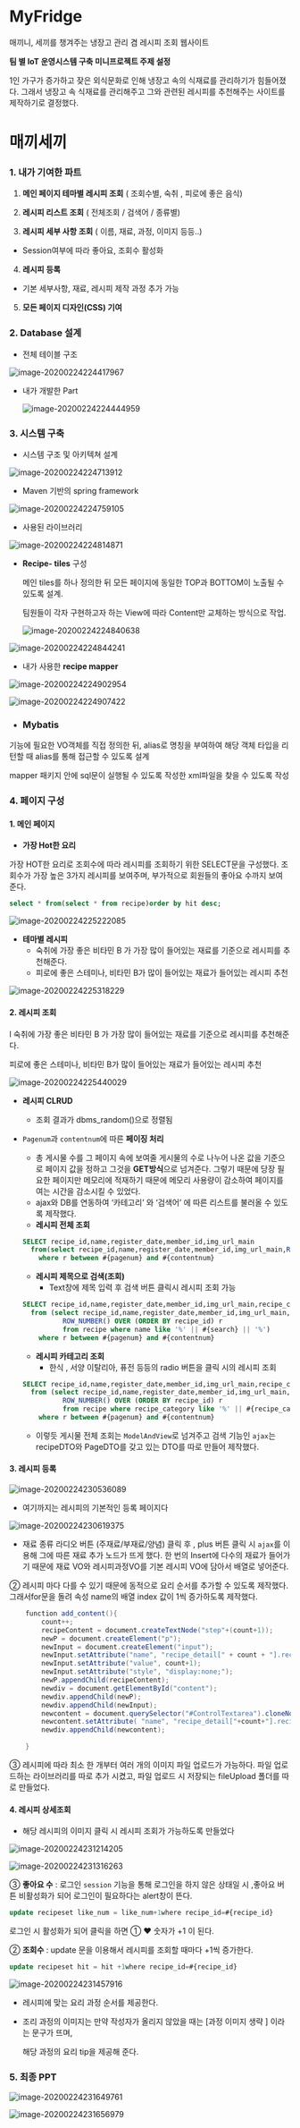 # MyFridge

 매끼니, 세끼를 챙겨주는 냉장고 관리 겸 레시피 조회 웹사이트

**팀 별 IoT 운영시스템 구축 미니프로젝트 주제 설정**

1인 가구가 증가하고 잦은 외식문화로 인해 냉장고 속의 식재료를 관리하기가 힘들어졌다. 그래서 냉장고 속 식재료를 관리해주고 그와 관련된 레시피를 추천해주는 사이트를 제작하기로 결정했다.

# 매끼세끼

### 1. 내가 기여한 파트

1.  **메인 페이지 테마별 레시피 조회** ( 조회수별, 숙취 , 피로에 좋은 음식)

2.  **레시피 리스트 조회** ( 전체조회 / 검색어 / 종류별)

3.  **레시피 세부 사항 조회** ( 이름, 재료, 과정, 이미지 등등..)

*  Session여부에 따라 좋아요, 조회수 활성화

4. **레시피 등록** 

* 기본 세부사항, 재료, 레시피 제작 과정 추가 가능

5. **모든 페이지 디자인(CSS) 기여**

### 2. Database 설계

* 전체 테이블 구조

![image-20200224224417967](images/image-20200224224417967.png)

* 내가 개발한 Part

  ![image-20200224224444959](images/image-20200224224444959.png)

### 3. 시스템 구축

*  시스템 구조 및 아키텍쳐 설계

![image-20200224224713912](images/image-20200224224713912.png)

* Maven 기반의 spring framework

![image-20200224224759105](images/image-20200224224759105.png)

* 사용된 라이브러리

![image-20200224224814871](images/image-20200224224814871.png)

* **Recipe- tiles** 구성

  메인 tiles를 하나 정의한 뒤 모든 페이지에 동일한 TOP과 BOTTOM이 노출될 수 있도록 설계.

  팀원들이 각자 구현하고자 하는 View에 따라 Content만 교체하는 방식으로 작업.

   ![image-20200224224840638](images/image-20200224224840638.png)

![image-20200224224844241](images/image-20200224224844241.png)

* 내가 사용한 **recipe mapper** 

![image-20200224224902954](images/image-20200224224902954.png)

![image-20200224224907422](images/image-20200224224907422.png)

* ### Mybatis

기능에 필요한 VO객체를 직접 정의한 뒤, alias로 명칭을 부여하여 해당 객체 타입을 리턴할 때 alias를 통해 접근할 수 있도록 설계

mapper 패키지 안에 sql문이 실행될 수 있도록 작성한 xml파일을 찾을 수 있도록 작성

### 4. 페이지 구성

#### 1. 메인 페이지

* **가장 Hot한 요리**

가장 HOT한 요리로 조회수에 따라 레시피를 조회하기 위한 SELECT문을 구성했다. 조회수가 가장 높은 3가지 레시피를 보여주며, 부가적으로 회원들의 좋아요 수까지 보여 준다.

```sql
select * from(select * from recipe)order by hit desc;
```

![image-20200224225222085](images/image-20200224225222085.png)

* **테마별 레시피** 
  *  숙취에 가장 좋은 비타민 B 가 가장 많이 들어있는 재료를 기준으로 레시피를 추천해준다.
  *  피로에 좋은 스테미나, 비타민 B가 많이 들어있는 재료가 들어있는 레시피 추천

![image-20200224225318229](images/image-20200224225318229.png)

#### 2. 레시피 조회

l 숙취에 가장 좋은 비타민 B 가 가장 많이 들어있는 재료를 기준으로 레시피를 추천해준다.

피로에 좋은 스테미나, 비타민 B가 많이 들어있는 재료가 들어있는 레시피 추천                                                    

![image-20200224225440029](images/image-20200224225440029.png)

* **레시피 CLRUD**

  * 조회 결과가 dbms_random()으로 정렬됨 

* `Pagenum`과 `contentnum`에 따른 **페이징 처리**

  *  총 게시물 수를 그 페이지 속에 보여줄 게시물의 수로 나누어 나온 값을 기준으로 페이지 값을 정하고 그것을 **GET방식**으로 넘겨준다. 그렇기 때문에 당장 필요한 페이지만 메모리에 적재하기 때문에 메모리 사용량이 감소하여 페이지를 여는 시간을 감소시킬 수 있었다.
  *  ajax와 DB를 연동하여 ‘카테고리’ 와 ‘검색어’ 에 따른 리스트를 불러올 수 있도록 제작했다.
  *  **레시피 전체 조회**

  ```SQL
  SELECT recipe_id,name,register_date,member_id,img_url_main 
  	from(select recipe_id,name,register_date,member_id,img_url_main,ROW_NUMBER() OVER 			(ORDER BY recipe_id)r from recipe)
      where r between #{pagenum} and #{contentnum} 
  ```

  * **레시피 제목으로 검색(조회)**
    * Text창에 제목 입력 후 검색 버튼 클릭시 레시피 조회 가능

  ```SQL
  SELECT recipe_id,name,register_date,member_id,img_url_main,recipe_category ,r 
  	from (select recipe_id,name,register_date,member_id,img_url_main,recipe_category,
            ROW_NUMBER() OVER (ORDER BY recipe_id) r 
            from recipe where name like '%' || #{search} || '%')
      where r between #{pagenum} and #{contentnum} 
  ```

  * **레시피 카테고리 조회**
    * 한식 , 서양 이탈리아, 퓨전 등등의 radio 버튼을 클릭 시의 레시피 조회

  ```sql
  SELECT recipe_id,name,register_date,member_id,img_url_main,recipe_category ,r
  	from (select recipe_id,name,register_date,member_id,img_url_main,recipe_category,
            ROW_NUMBER() OVER (ORDER BY recipe_id) r 
            from recipe where recipe_category like '%' || #{recipe_category} || '%')
      where r between #{pagenum} and #{contentnum} 
  ```

  * 이렇듯 게시물 전체 조회는 `ModelAndView`로 넘겨주고 검색 기능인 `ajax`는 recipeDTO와 PageDTO를 갖고 있는 DTO를 따로 만들어 제작했다.



#### 3. 레시피 등록

![image-20200224230536089](images/image-20200224230536089.png)

* 여기까지는 레시피의 기본적인 등록 페이지다

  

![image-20200224230619375](images/image-20200224230619375.png)



* 재료 종류 라디오 버튼 (주재료/부재료/양념) 클릭 후 , plus 버튼 클릭 시 `ajax`를 이용해 그에 따른 재료 추가 노드가 뜨게 했다. 한 번의 Insert에 다수의 재료가 들어가기 때문에 재료 VO와 레시피과정VO를 기본 레시피 VO에 담아서 배열로 넣어준다. 

② 레시피 마다 다를 수 있기 때문에 동적으로 요리 순서를 추가할 수 있도록 제작했다. 그래서for문을 돌려 속성 name의 배열 index 값이 1씩 증가하도록 제작했다.

```java
	function add_content(){
		count++;
		recipeContent = document.createTextNode("step"+(count+1));
		newP = document.createElement("p");
		newInput = document.createElement("input");
		newInput.setAttribute("name", "recipe_detail[" + count + "].recipe_order_num");
		newInput.setAttribute("value", count+1);
		newInput.setAttribute("style", "display:none;");
		newP.appendChild(recipeContent);
		newdiv = document.getElementById("content");
		newdiv.appendChild(newP);
		newdiv.appendChild(newInput);
		newcontent = document.querySelector("#ControlTextarea").cloneNode(true);
		newcontent.setAttribute( "name", "recipe_detail["+count+"].recipe_describe"); 
		newdiv.appendChild(newcontent);
		
	}
```



③ 레시피에 따라 최소 한 개부터 여러 개의 이미지 파일 업로드가 가능하다. 파일 업로드하는 라이브러리를 따로 추가 시켰고, 파일 업로드 시 저장되는 fileUpload 폴더를 따로 만들었다. 

#### 4. 레시피 상세조회

* 해당 레시피의 이미지 클릭 시 레시피 조회가 가능하도록 만들었다

![image-20200224231214205](images/image-20200224231214205.png)

![image-20200224231316263](images/image-20200224231316263.png)

③ **좋아요 수** : 로그인 `session` 기능을 통해 로그인을 하지 않은 상태일 시 ,좋아요 버튼 비활성화가 되어 로그인이 필요하다는 alert창이 뜬다.

```sql
update recipeset like_num = like_num+1where recipe_id=#{recipe_id} 
```

로그인 시 활성화가 되어 클릭을 하면 ① ♥ 숫자가 +1 이 된다.

② **조회수** : update 문을 이용해서 레시피를 조회할 때마다 +1씩 증가한다.

```sql
update recipeset hit = hit +1where recipe_id=#{recipe_id}
```

![image-20200224231457916](images/image-20200224231457916.png)

* 레시피에 맞는 요리 과정 순서를 제공한다.

* 조리 과정의 이미지는 만약 작성자가 올리지 않았을 때는 [과정 이미지 생략 ] 이라는 문구가 뜨며, 

  해당 과정의 요리 tip을 제공해 준다.



### 5. 최종 PPT

![image-20200224231649761](images/image-20200224231649761.png)

![image-20200224231656979](images/image-20200224231656979.png)